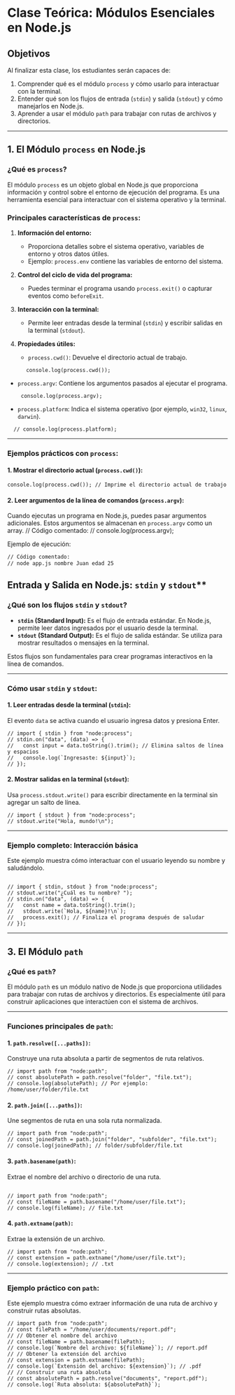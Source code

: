 # Clase Teórica: Módulos Esenciales en Node.js

## **Objetivos**

Al finalizar esta clase, los estudiantes serán capaces de:

1. Comprender qué es el módulo `process` y cómo usarlo para interactuar con la terminal.
2. Entender qué son los flujos de entrada (`stdin`) y salida (`stdout`) y cómo manejarlos en Node.js.
3. Aprender a usar el módulo `path` para trabajar con rutas de archivos y directorios.

---

## **1. El Módulo `process` en Node.js**

### **¿Qué es `process`?**

El módulo `process` es un objeto global en Node.js que proporciona información y control sobre el entorno de ejecución del programa. Es una herramienta esencial para interactuar con el sistema operativo y la terminal.

### **Principales características de `process`:**

1. **Información del entorno:**

   - Proporciona detalles sobre el sistema operativo, variables de entorno y otros datos útiles.
   - Ejemplo: `process.env` contiene las variables de entorno del sistema.

2. **Control del ciclo de vida del programa:**

   - Puedes terminar el programa usando `process.exit()` o capturar eventos como `beforeExit`.

3. **Interacción con la terminal:**

   - Permite leer entradas desde la terminal (`stdin`) y escribir salidas en la terminal (`stdout`).

4. **Propiedades útiles:**
   - `process.cwd()`: Devuelve el directorio actual de trabajo.

```
      console.log(process.cwd());

```

- `process.argv`: Contiene los argumentos pasados al ejecutar el programa.
  ```
   console.log(process.argv);
   ```
- `process.platform`: Indica el sistema operativo (por ejemplo, `win32`, `linux`, `darwin`).
```
  // console.log(process.platform);
```


---

### **Ejemplos prácticos con `process`:**

#### **1. Mostrar el directorio actual (`process.cwd()`):**
```
console.log(process.cwd()); // Imprime el directorio actual de trabajo
```

#### **2. Leer argumentos de la línea de comandos (`process.argv`):**

Cuando ejecutas un programa en Node.js, puedes pasar argumentos adicionales. Estos argumentos se almacenan en `process.argv` como un array.
// Código comentado:
// console.log(process.argv);

Ejemplo de ejecución:

```bash
// Código comentado:
// node app.js nombre Juan edad 25
```


## Entrada y Salida en Node.js: `stdin` y `stdout`**

### **¿Qué son los flujos `stdin` y `stdout`?**
- **`stdin` (Standard Input):** Es el flujo de entrada estándar. En Node.js, permite leer datos ingresados por el usuario desde la terminal.
- **`stdout` (Standard Output):** Es el flujo de salida estándar. Se utiliza para mostrar resultados o mensajes en la terminal.

Estos flujos son fundamentales para crear programas interactivos en la línea de comandos.

---

### **Cómo usar `stdin` y `stdout`:**

#### **1. Leer entradas desde la terminal (`stdin`):**
El evento `data` se activa cuando el usuario ingresa datos y presiona Enter.
```
// import { stdin } from "node:process";
// stdin.on("data", (data) => {
//   const input = data.toString().trim(); // Elimina saltos de línea y espacios
//   console.log(`Ingresaste: ${input}`);
// });
```

#### **2. Mostrar salidas en la terminal (`stdout`):**
Usa `process.stdout.write()` para escribir directamente en la terminal sin agregar un salto de línea.

````
// import { stdout } from "node:process";
// stdout.write("Hola, mundo!\n");
````

---

### **Ejemplo completo: Interacción básica**
Este ejemplo muestra cómo interactuar con el usuario leyendo su nombre y saludándolo.

````

// import { stdin, stdout } from "node:process";
// stdout.write("¿Cuál es tu nombre? ");
// stdin.on("data", (data) => {
//   const name = data.toString().trim();
//   stdout.write(`Hola, ${name}!\n`);
//   process.exit(); // Finaliza el programa después de saludar
// });
````

---

## **3. El Módulo `path`**

### **¿Qué es `path`?**
El módulo `path` es un módulo nativo de Node.js que proporciona utilidades para trabajar con rutas de archivos y directorios. Es especialmente útil para construir aplicaciones que interactúen con el sistema de archivos.

---

### **Funciones principales de `path`:**

#### **1. `path.resolve([...paths])`:**
Construye una ruta absoluta a partir de segmentos de ruta relativos.

````
// import path from "node:path";
// const absolutePath = path.resolve("folder", "file.txt");
// console.log(absolutePath); // Por ejemplo: /home/user/folder/file.txt

````

#### **2. `path.join([...paths])`:**
Une segmentos de ruta en una sola ruta normalizada.
```
// import path from "node:path";
// const joinedPath = path.join("folder", "subfolder", "file.txt");
// console.log(joinedPath); // folder/subfolder/file.txt
```

#### **3. `path.basename(path)`:**
Extrae el nombre del archivo o directorio de una ruta.
```

// import path from "node:path";
// const fileName = path.basename("/home/user/file.txt");
// console.log(fileName); // file.txt
```

#### **4. `path.extname(path)`:**
Extrae la extensión de un archivo.

```
// import path from "node:path";
// const extension = path.extname("/home/user/file.txt");
// console.log(extension); // .txt
```

---

### **Ejemplo práctico con `path`:**
Este ejemplo muestra cómo extraer información de una ruta de archivo y construir rutas absolutas.

```
// import path from "node:path";
// const filePath = "/home/user/documents/report.pdf";
// // Obtener el nombre del archivo
// const fileName = path.basename(filePath);
// console.log(`Nombre del archivo: ${fileName}`); // report.pdf
// // Obtener la extensión del archivo
// const extension = path.extname(filePath);
// console.log(`Extensión del archivo: ${extension}`); // .pdf
// // Construir una ruta absoluta
// const absolutePath = path.resolve("documents", "report.pdf");
// console.log(`Ruta absoluta: ${absolutePath}`);
```

